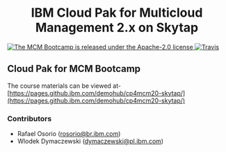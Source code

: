 
<h1 align="center">
IBM Cloud Pak for Multicloud Management 2.x on Skytap
</h1>

<p align="left">
    <a href="https://github.ibm.com/demohub/cp4mcm20-skytap/blob/master/LICENSE">
    <img src="https://img.shields.io/badge/license-Apache--2.0-blue.svg" alt="The MCM Bootcamp is released under the Apache-2.0 license" />
    <a href="https://travis.ibm.com/demohub/cp4mcm20-skytap"><img src="https://travis.ibm.com/demohub/cp4mcm20-skytap.svg?token=bsyfqHy4xhMwWSdQvCND&branch=master" alt="Travis"></a>
  </a>
</p>

## Cloud Pak for MCM Bootcamp

The course materials can be viewed at- [https://pages.github.ibm.com/demohub/cp4mcm20-skytap/](https://pages.github.ibm.com/demohub/cp4mcm20-skytap/)


### Contributors

- Rafael Osorio (rosorio@br.ibm.com)
- Wlodek Dymaczewski (dymaczewski@pl.ibm.com)
